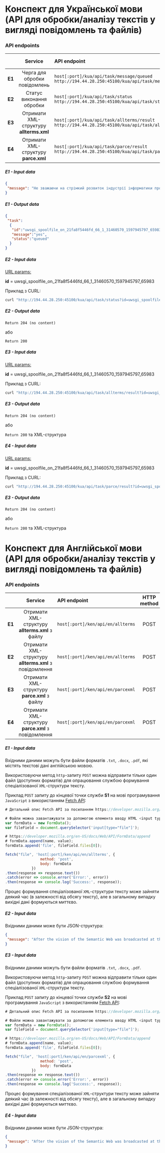 # Конспект для Української мови (API для обробки/аналізу текстів у вигляді повідомлень та файлів)

### API endpoints

|        |                   Service                    | API endpoint                                                 | HTTP method |
| :----: | :------------------------------------------: | :----------------------------------------------------------- | :---------: |
| **E1** | Черга для обробки повідомлень | `host[:port]/kua/api/task/message/queued`<br>`http://194.44.28.250:45100/kua/api/task/message/queued` |    POST     |
| **E2** |   Статус виконання обробки   | `host[:port]/kua/api/task/status`<br/>`http://194.44.28.250:45100/kua/api/task/status` |    GET     |
| **E3** |  Отримати XML-структуру **allterms.xml**  | `host[:port]/kua/api/task/allterms/result`<br/>`http://194.44.28.250:45100/kua/api/task/allterms/result` |    GET   |
| **E4** |  Отримати XML-структуру **parce.xml**  | `host[:port]/kua/api/task/parce/result`<br/>`http://194.44.28.250:45100/kua/api/task/parce/result` |    GET   |

##### E1 - Input data

```JSON
{
 "message": "Не зважаючи на стрімкий розвиток індустрії інформатики протягом останніх кількох десятків років, процес самовизначення інформатики як науки все ще не можна вважати завершеним."
}
```

##### E1 - Output data

```JSON
{
 "task":
  {
   "id":"uwsgi_spoolfile_on_21fa8f5446fd_66_1_31460570_1597945797_65983",
   "message":"yes",
   "status":"queued"
  }
}
```

##### E2 - Input data

<u>URL params:</u>

**id** = uwsgi_spoolfile_on_21fa8f5446fd_66_1_31460570_1597945797_65983

Приклад з CURL:

```BASH
curl "http://194.44.28.250:45100/kua/api/task/status?id=uwsgi_spoolfile_on_21fa8f5446fd_66_1_31460570_1597945797_65983"
```

##### E2 - Output data

`Return 204 (no content)`

або

`Return 200`

##### E3 - Input data

<u>URL params:</u>

**id** = uwsgi_spoolfile_on_21fa8f5446fd_66_1_31460570_1597945797_65983

Приклад з CURL:

```BASH
curl "http://194.44.28.250:45100/kua/api/task/allterms/result?id=uwsgi_spoolfile_on_21fa8f5446fd_66_1_31460570_1597945797_65983"
```

##### E3 - Output data

`Return 204 (no content)`

або

`Return 200` та XML-структура

##### E4 - Input data

<u>URL params:</u>

**id** = uwsgi_spoolfile_on_21fa8f5446fd_66_1_31460570_1597945797_65983

Приклад з CURL:

```BASH
curl "http://194.44.28.250:45100/kua/api/task/parce/result?id=uwsgi_spoolfile_on_21fa8f5446fd_66_1_31460570_1597945797_65983"
```

##### E3 - Output data

`Return 204 (no content)`

або

`Return 200` та XML-структура

# Конспект для Англійської мови (API для обробки/аналізу текстів у вигляді повідомлень та файлів)

### API endpoints

|        |                   Service                    | API endpoint                                                 | HTTP method |
| :----: | :------------------------------------------: | :----------------------------------------------------------- | :---------: |
| **E1** |  Отримати XML-структуру **allterms.xml** з файлу | `host[:port]/ken/api/en/allterms` |    POST   |
| **E2** |  Отримати XML-структуру **allterms.xml** з повідомлення | `host[:port]/ken/api/en/allterms` |    POST   |
| **E3** |  Отримати XML-структуру **parce.xml** з файлу | `host[:port]/ken/api/en/parcexml` |    POST   |
| **E4** |  Отримати XML-структуру **parce.xml** з повідомлення | `host[:port]/ken/api/en/parcexml` |    POST   |

##### E1 - Input data

Вхідними даними можуть бути файли форматів `.txt`, `.docx`, `.pdf`, які містять текстові дані англійською мовою.

Використовуючи метод `http`-запиту `POST` можна відправити тільки один файл (доступних форматів) для опрацювання службою формування спеціалізованої `XML`-структури тексту.

Приклад `POST` запиту до кінцевої точки служби **S1** на мові програмування `JavaScript` з використанням [Fetch API](https://developer.mozilla.org/en-US/docs/Web/API/Fetch_API):

```javascript
# Детальний опис Fetch API за посиланням https://developer.mozilla.org/en-US/docs/Web/API/Fetch_API

# Файли можна завантажувати за допомогою елемента вводу HTML <input type = "file" />, FormData() та fetch().
var formData = new FormData();
var fileField = document.querySelector('input[type="file"]');

# https://developer.mozilla.org/en-US/docs/Web/API/FormData/append
# formData.append(name, value);
formData.append('file', fileField.files[0]);

fetch("file", 'host[:port]/ken/api/en/allterms', {
                method: 'post',
                body: formData
            })
.then(response => response.text())
.catch(error => console.error('Error:', error))
.then(response => console.log('Success:', response));
```

Процес формування спеціалізованої `XML`-структури тексту може зайняти деякий час (в залежності від обсягу тексту), але в загальному випадку вихідні дані формуються миттєво.

##### E2 - Input data

Вхідними даними може бути JSON-структура:

```JSON
{
 "message": "After the vision of the Semantic Web was broadcasted at the turn of the millennium, ontology became a synonym for the solution to many problems concerning the fact that computers do not understand human language: if there were an ontology and every document were marked up with it and we had agents that would understand the mark-up, then computers would finally be able to process our queries in a really sophisticated way."
}
```

##### E3 - Input data

Вхідними даними можуть бути файли форматів `.txt`, `.docx`, `.pdf`.

Використовуючи метод `http`-запиту `POST` можна відправити тільки один файл (доступних форматів) для опрацювання службою формування спеціалізованої `XML`-структури тексту.

Приклад `POST` запиту до кінцевої точки служби **S2** на мові програмування `JavaScript` з використанням [Fetch API](https://developer.mozilla.org/en-US/docs/Web/API/Fetch_API):

```javascript
# Детальний опис Fetch API за посиланням https://developer.mozilla.org/en-US/docs/Web/API/Fetch_API

# Файли можна завантажувати за допомогою елемента вводу HTML <input type = "file" />, FormData() та fetch().
var formData = new FormData();
var fileField = document.querySelector('input[type="file"]');

# https://developer.mozilla.org/en-US/docs/Web/API/FormData/append
# formData.append(name, value);
formData.append('file', fileField.files[0]);

fetch("file", 'host[:port]/ken/api/en/parcexml', {
                method: 'post',
                body: formData
            })
.then(response => response.text())
.catch(error => console.error('Error:', error))
.then(response => console.log('Success:', response));
```

Процес формування спеціалізованої `XML`-структури тексту може зайняти деякий час (в залежності від обсягу тексту), але в загальному випадку вихідні дані формуються миттєво.

##### E4 - Input data

Вхідними даними може бути JSON-структура:

```JSON
{
 "message": "After the vision of the Semantic Web was broadcasted at the turn of the millennium, ontology became a synonym for the solution to many problems concerning the fact that computers do not understand human language: if there were an ontology and every document were marked up with it and we had agents that would understand the mark-up, then computers would finally be able to process our queries in a really sophisticated way."
}
```
